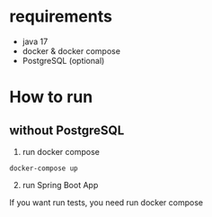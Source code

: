 # requirements
- java 17
- docker & docker compose
- PostgreSQL (optional)


# How to run
## without PostgreSQL
1. run docker compose
```shell
docker-compose up
```
2. run Spring Boot App

If you want run tests, you need run docker compose